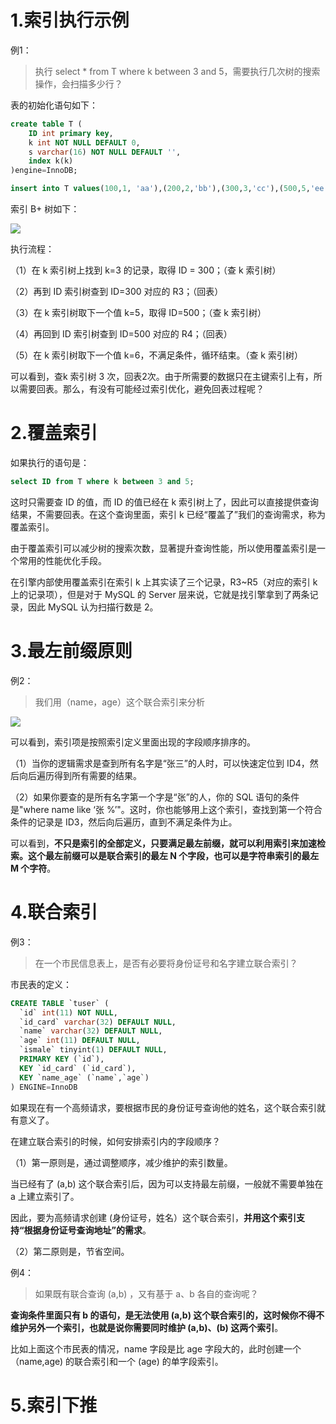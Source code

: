 
# 1.索引执行示例

例1：

>执行 select * from T where k between 3 and 5，需要执行几次树的搜索操作，会扫描多少行？

表的初始化语句如下：

```sql
create table T (
    ID int primary key,
    k int NOT NULL DEFAULT 0, 
    s varchar(16) NOT NULL DEFAULT '',
    index k(k)
)engine=InnoDB; 

insert into T values(100,1, 'aa'),(200,2,'bb'),(300,3,'cc'),(500,5,'ee'),(600,6,'ff'),(700,7,'gg');
```

索引 B+ 树如下：

![](./images/5/1.png)

执行流程：

（1）在 k 索引树上找到 k=3 的记录，取得 ID = 300；（查 k 索引树）

（2）再到 ID 索引树查到 ID=300 对应的 R3；（回表）

（3）在 k 索引树取下一个值 k=5，取得 ID=500；（查 k 索引树）

（4）再回到 ID 索引树查到 ID=500 对应的 R4；（回表）

（5）在 k 索引树取下一个值 k=6，不满足条件，循环结束。（查 k 索引树）

可以看到，查k 索引树 3 次，回表2次。由于所需要的数据只在主键索引上有，所以需要回表。那么，有没有可能经过索引优化，避免回表过程呢？

# 2.覆盖索引

如果执行的语句是：

```sql
select ID from T where k between 3 and 5;
```

这时只需要查 ID 的值，而 ID 的值已经在 k 索引树上了，因此可以直接提供查询结果，不需要回表。在这个查询里面，索引 k 已经“覆盖了”我们的查询需求，称为覆盖索引。

由于覆盖索引可以减少树的搜索次数，显著提升查询性能，所以使用覆盖索引是一个常用的性能优化手段。

在引擎内部使用覆盖索引在索引 k 上其实读了三个记录，R3~R5（对应的索引 k 上的记录项），但是对于 MySQL 的 Server 层来说，它就是找引擎拿到了两条记录，因此 MySQL 认为扫描行数是 2。

# 3.最左前缀原则

例2：

>我们用（name，age）这个联合索引来分析

![](./images/5/2.png)

可以看到，索引项是按照索引定义里面出现的字段顺序排序的。

（1）当你的逻辑需求是查到所有名字是“张三”的人时，可以快速定位到 ID4，然后向后遍历得到所有需要的结果。

（2）如果你要查的是所有名字第一个字是“张”的人，你的 SQL 语句的条件是"where name like ‘张 %’"。这时，你也能够用上这个索引，查找到第一个符合条件的记录是 ID3，然后向后遍历，直到不满足条件为止。

可以看到，**不只是索引的全部定义，只要满足最左前缀，就可以利用索引来加速检索。这个最左前缀可以是联合索引的最左 N 个字段，也可以是字符串索引的最左 M 个字符**。

# 4.联合索引

例3：

>在一个市民信息表上，是否有必要将身份证号和名字建立联合索引？

市民表的定义：

```sql
CREATE TABLE `tuser` (
  `id` int(11) NOT NULL,
  `id_card` varchar(32) DEFAULT NULL,
  `name` varchar(32) DEFAULT NULL,
  `age` int(11) DEFAULT NULL,
  `ismale` tinyint(1) DEFAULT NULL,
  PRIMARY KEY (`id`),
  KEY `id_card` (`id_card`),
  KEY `name_age` (`name`,`age`)
) ENGINE=InnoDB
```

如果现在有一个高频请求，要根据市民的身份证号查询他的姓名，这个联合索引就有意义了。

在建立联合索引的时候，如何安排索引内的字段顺序？

（1）第一原则是，通过调整顺序，减少维护的索引数量。

当已经有了 (a,b) 这个联合索引后，因为可以支持最左前缀，一般就不需要单独在 a 上建立索引了。

因此，要为高频请求创建 (身份证号，姓名）这个联合索引，**并用这个索引支持“根据身份证号查询地址”的需求**。

（2）第二原则是，节省空间。

例4：

>如果既有联合查询 (a,b) ，又有基于 a、b 各自的查询呢？

**查询条件里面只有 b 的语句，是无法使用 (a,b) 这个联合索引的，这时候你不得不维护另外一个索引，也就是说你需要同时维护 (a,b)、(b) 这两个索引**。

比如上面这个市民表的情况，name 字段是比 age 字段大的，此时创建一个（name,age) 的联合索引和一个 (age) 的单字段索引。

# 5.索引下推



